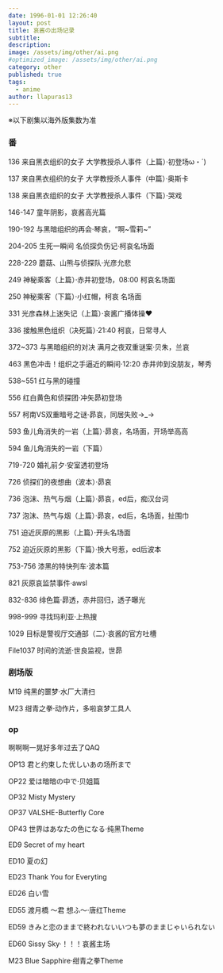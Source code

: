 ```yaml
---
date: 1996-01-01 12:26:40
layout: post
title: 哀酱の出场记录
subtitle: 
description: 
image: /assets/img/other/ai.png
#optimized_image: /assets/img/other/ai.png
category: other
published: true
tags:
  - anime
author: llapuras13
---
```


※以下剧集以海外版集数为准

### 番

136 来自黑衣组织的女子 大学教授杀人事件（上篇）·初登场ω・´)

137 来自黑衣组织的女子 大学教授杀人事件（中篇）·奥斯卡

138 来自黑衣组织的女子 大学教授杀人事件（下篇）·哭戏

146-147 童年阴影，哀酱高光篇

190-192 与黑暗组织的再会·琴哀，“啊~雪莉~”

204-205 生死一瞬间 名侦探负伤记·柯哀名场面

228-229 蘑菇、山熊与侦探队·光彦允悲

249 神秘乘客（上篇）·赤井初登场，08:00 柯哀名场面

250 神秘乘客（下篇）·小红帽，柯哀 名场面

331 光彦森林上迷失记（上篇）·哀酱广播体操❤

336 接触黑色组织（决死篇）·21:40 柯哀，日常寻人

372~373 与黑暗组织的对决 满月之夜双重谜案·贝朱，兰哀

463 黑色冲击！组织之手逼近的瞬间·12:20 赤井帅到没朋友，琴秀

538~551 红与黑的碰撞

556 红白黄色和侦探团·冲矢昴初登场

557 柯南VS双重暗号之谜·昴哀，同居失败→_→

593 鱼儿角消失的一岩（上篇）·昴哀，名场面，开场举高高

594 鱼儿角消失的一岩（下篇）

719-720 婚礼前夕·安室透初登场

726 侦探们的夜想曲（波本）·昴哀

736 泡沫、热气与烟（上篇）·昴哀，ed后，痴汉台词

737 泡沫、热气与烟（上篇）·昴哀，ed后，名场面，扯围巾

751 迫近灰原的黑影（上篇）·开头名场面

752 迫近灰原的黑影（下篇）·换大号惹，ed后波本

753-756 漆黑的特快列车·波本篇

821 灰原哀监禁事件·awsl

832-836 绯色篇·昴透，赤井回归，透子曝光

998-999 寻找玛利亚·上热搜

1029 目标是警视厅交通部（二）·哀酱的官方吐槽

File1037 时间的流逝·世良监视，世昴

### 剧场版

M19 纯黑的噩梦·水厂大清扫

M23 绀青之拳·动作片，多啦哀梦工具人

### op

啊啊啊一晃好多年过去了QAQ

OP13 君と约束した优しいあの场所まで

OP22 爱は暗暗の中で·贝姐篇

OP32 Misty Mystery

OP37 VALSHE-Butterfly Core

OP43 世界はあなたの色になる·纯黑Theme

ED9 Secret of my heart

ED10 夏の幻

ED23 Thank You for Everyting

ED26 白い雪

ED55 渡月橋 〜君 想ふ〜·唐红Theme

ED59 きみと恋のままで終われないいつも夢のままじゃいられない

ED60 Sissy Sky·！！！哀酱主场

M23 Blue Sapphire·绀青之拳Theme


